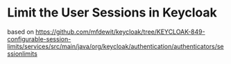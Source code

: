 # Limit the User Sessions in Keycloak

based on
https://github.com/mfdewit/keycloak/tree/KEYCLOAK-849-configurable-session-limits/services/src/main/java/org/keycloak/authentication/authenticators/sessionlimits
